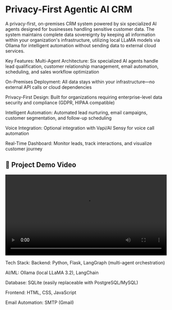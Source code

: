 # Privacy-First Agentic AI CRM

A privacy-first, on-premises CRM system powered by six specialized AI agents designed for businesses handling sensitive customer data. The system maintains complete data sovereignty by keeping all information within your organization's infrastructure, utilizing local LLaMA models via Ollama for intelligent automation without sending data to external cloud services.

Key Features:
Multi-Agent Architecture: Six specialized AI agents handle lead qualification, customer relationship management, email automation, scheduling, and sales workflow optimization

On-Premises Deployment: All data stays within your infrastructure—no external API calls or cloud dependencies

Privacy-First Design: Built for organizations requiring enterprise-level data security and compliance (GDPR, HIPAA compatible)

Intelligent Automation: Automated lead nurturing, email campaigns, customer segmentation, and follow-up scheduling

Voice Integration: Optional integration with Vapi/AI Sensy for voice call automation

Real-Time Dashboard: Monitor leads, track interactions, and visualize customer journey

## 🎥 Project Demo Video

<video width="100%" controls>
  <source src="/static/Privacy-First Agentic AI CRM.mp4" type="video/mp4">
  Your browser does not support the video tag.
</video>

Tech Stack:
Backend: Python, Flask, LangGraph (multi-agent orchestration)

AI/ML: Ollama (local LLaMA 3.2), LangChain

Database: SQLite (easily replaceable with PostgreSQL/MySQL)

Frontend: HTML, CSS, JavaScript

Email Automation: SMTP (Gmail)
